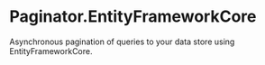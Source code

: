 # Paginator.EntityFrameworkCore

Asynchronous pagination of queries to your data store using EntityFrameworkCore.